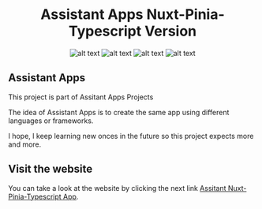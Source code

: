 <div align="center">
<h1>Assistant Apps Nuxt-Pinia-Typescript Version</h1>
  
 ![alt text](https://img.shields.io/badge/Made%20by-Max-brightgreen) ![alt text](https://img.shields.io/badge/Project-Assistant%20Apps-coral) ![alt text](https://img.shields.io/badge/Made%20with-Nuxt-green) ![alt text](https://img.shields.io/badge/Made%20with-Typescript-blue)
</div>

## Assistant Apps

This project is part of Assitant Apps Projects

The idea of Assistant Apps is to create the same app using different languages or frameworks.

I hope, I keep learning new onces in the future so this project expects more and more.

## Visit the website

You can take a look at the website by clicking the next link
[Assitant Nuxt-Pinia-Typescript App](https://nuxt-pinia-typescript.netlify.app/).
